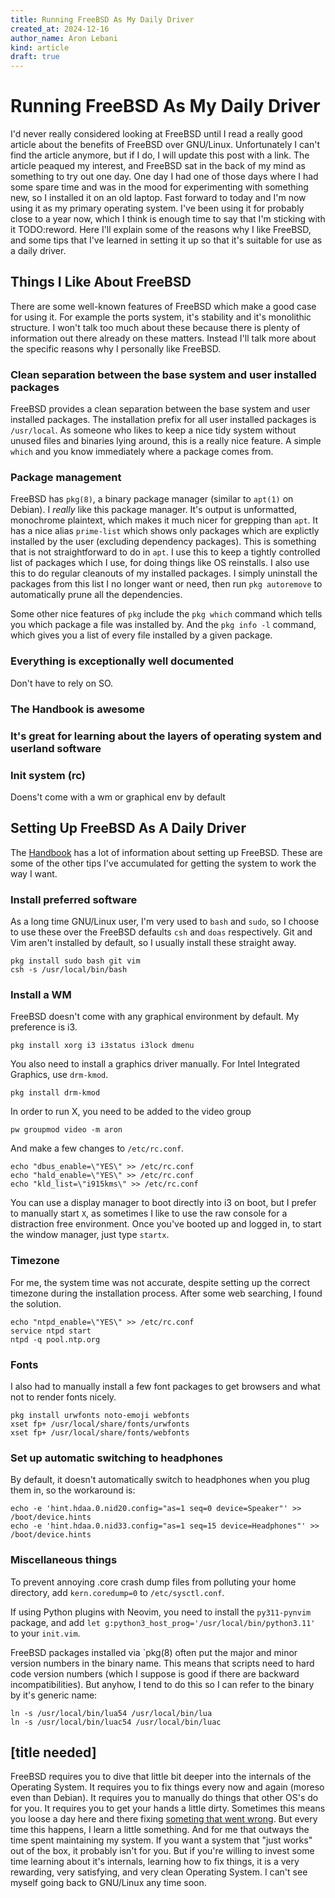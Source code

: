 ```yaml
---
title: Running FreeBSD As My Daily Driver
created_at: 2024-12-16
author_name: Aron Lebani
kind: article
draft: true
---
```

# Running FreeBSD As My Daily Driver

I'd never really considered looking at FreeBSD until I read a really good
article about the benefits of FreeBSD over GNU/Linux. Unfortunately I can't
find the article anymore, but if I do, I will update this post with a link. The
article peaqued my interest, and FreeBSD sat in the back of my mind as
something to try out one day. One day I had one of those days where I had some
spare time and was in the mood for experimenting with something new, so I
installed it on an old laptop. Fast forward to today and I'm now using it as my
primary operating system. I've been using it for probably close to a year now,
which I think is enough time to say that I'm sticking with it TODO:reword. Here
I'll explain some of the reasons why I like FreeBSD, and some tips that I've
learned in setting it up so that it's suitable for use as a daily driver.

## Things I Like About FreeBSD

There are some well-known features of FreeBSD which make a good case for using
it. For example the ports system, it's stability and it's monolithic
structure. I won't talk too much about these because there is plenty of
information out there already on these matters. Instead I'll talk more about
the specific reasons why I personally like FreeBSD.

### Clean separation between the base system and user installed packages

FreeBSD provides a clean separation between the base system and user installed
packages. The installation prefix for all user installed packages is
`/usr/local`. As someone who likes to keep a nice tidy system without unused
files and binaries lying around, this is a really nice feature. A simple
`which` and you know immediately where a package comes from.

### Package management

FreeBSD has `pkg(8)`, a binary package manager (similar to `apt(1)` on
Debian). I *really* like this package manager. It's output is unformatted,
monochrome plaintext, which makes it much nicer for grepping than `apt`. It
has a nice alias `prime-list` which shows only packages which are explictly
installed by the user (excluding dependency packages). This is something that
is not straightforward to do in `apt`. I use this to keep a tightly controlled
list of packages which I use, for doing things like OS reinstalls. I also use
this to do regular cleanouts of my installed packages. I simply uninstall the
packages from this list I no longer want or need, then run `pkg autoremove`
to automatically prune all the dependencies.

Some other nice features of `pkg` include the `pkg which` command which tells
you which package a file was installed by. And the `pkg info -l` command,
which gives you a list of every file installed by a given package.

### Everything is exceptionally well documented

Don't have to rely on SO.

### The Handbook is awesome

### It's great for learning about the layers of operating system and userland software

### Init system (rc)

Doens't come with a wm or graphical env by default

## Setting Up FreeBSD As A Daily Driver

The [Handbook]() has a lot of information about setting up FreeBSD. These are
some of the other tips I've accumulated for getting the system to work the
way I want.

### Install preferred software

As a long time GNU/Linux user, I'm very used to `bash` and `sudo`, so I choose
to use these over the FreeBSD defaults `csh` and `doas` respectively. Git and
Vim aren't installed by default, so I usually install these straight away.

    pkg install sudo bash git vim
    csh -s /usr/local/bin/bash

### Install a WM

FreeBSD doesn't come with any graphical environment by default. My preference
is i3. 

    pkg install xorg i3 i3status i3lock dmenu

You also need to install a graphics driver manually. For Intel Integrated
Graphics, use `drm-kmod`.

    pkg install drm-kmod

In order to run X, you need to be added to the video group

    pw groupmod video -m aron

And make a few changes to `/etc/rc.conf`.

    echo "dbus_enable=\"YES\" >> /etc/rc.conf
    echo "hald_enable=\"YES\" >> /etc/rc.conf
    echo "kld_list=\"i915kms\" >> /etc/rc.conf

You can use a display manager to boot directly into i3 on boot, but I prefer
to manually start `X`, as sometimes I like to use the raw console for a
distraction free environment. Once you've booted up and logged in, to start
the window manager, just type `startx`.

### Timezone

For me, the system time was not accurate, despite setting up the correct
timezone during the installation process. After some web searching, I found
the solution.

    echo "ntpd_enable=\"YES\" >> /etc/rc.conf
    service ntpd start
    ntpd -q pool.ntp.org

### Fonts

I also had to manually install a few font packages to get browsers and what not
to render fonts nicely.

    pkg install urwfonts noto-emoji webfonts
    xset fp+ /usr/local/share/fonts/urwfonts
    xset fp+ /usr/local/share/fonts/webfonts

### Set up automatic switching to headphones

By default, it doesn't automatically switch to headphones when you plug them in,
so the workaround is:

    echo -e 'hint.hdaa.0.nid20.config="as=1 seq=0 device=Speaker"' >> /boot/device.hints
    echo -e 'hint.hdaa.0.nid33.config="as=1 seq=15 device=Headphones"' >> /boot/device.hints

### Miscellaneous things

To prevent annoying .core crash dump files from polluting your home directory,
add `kern.coredump=0` to `/etc/sysctl.conf`.

If using Python plugins with Neovim, you need to install the `py311-pynvim`
package, and add `let g:python3_host_prog='/usr/local/bin/python3.11'` to your
`init.vim`.

FreeBSD packages installed via `pkg(8) often put the major and minor version
numbers in the binary name. This means that scripts need to hard code version
numbers (which I suppose is good if there are backward incompatibilities). But
anyhow, I tend to do this so I can refer to the binary by it's generic name:

    ln -s /usr/local/bin/lua54 /usr/local/bin/lua
    ln -s /usr/local/bin/luac54 /usr/local/bin/luac

## [title needed]

FreeBSD requires you to dive that little bit deeper into the internals of the
Operating System. It requires you to fix things every now and again (moreso
even than Debian). It requires you to manually do things that other OS's do for
you. It requires you to get your hands a little dirty. Sometimes this means you
loose a day here and there fixing [someting that went wrong](link-to-article).
But every time this happens, I learn a little something. And for me that
outways the time spent maintaining my system. If you want a system that "just
works" out of the box, it probably isn't for you. But if you're willing to
invest some time learning about it's internals, learning how to fix things, it
is a very rewarding, very satisfying, and very clean Operating System. I can't
see myself going back to GNU/Linux any time soon.
